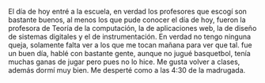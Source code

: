 El día de hoy entré a la escuela, en verdad los profesores que escogí son bastante buenos, al menos los que pude conocer el día de hoy, fueron la profesora de Teoría de la computación, la de aplicaciones web, la de diseño de sistemas digitales y el de instrumentación.
En verdad no tengo ninguna queja, solamente falta ver a los que me tocan mañana para ver que tal. fue un buen día, hablé con bastante gente, aunque no jugué basquetbol, tenía muchas ganas de jugar pero pues no lo hice. 
Me gusta volver a clases, además dormí muy bien. Me desperté como a las 4:30 de la madrugada.